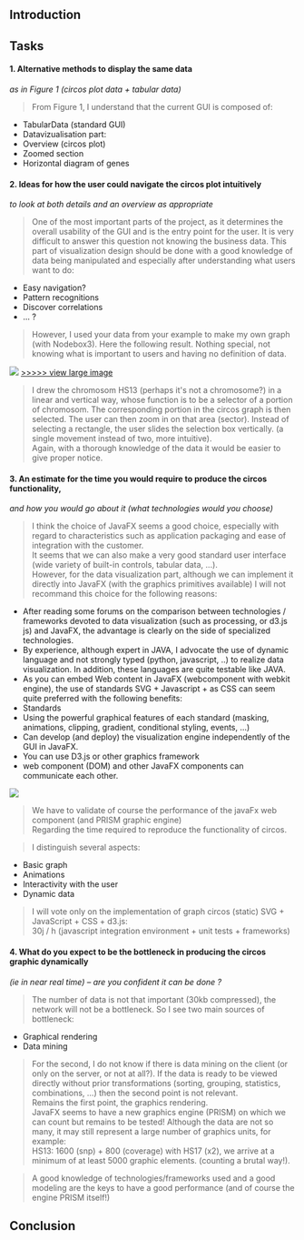 ## Introduction



## Tasks
#### 1. Alternative methods to display the same data
_as in Figure 1 (circos plot data + tabular data)_

> From Figure 1, I understand that the current GUI is composed of:
- TabularData  (standard GUI)
- Datavizualisation part:
 - Overview (circos plot)
 - Zoomed section
 - Horizontal diagram of genes
 

#### 2. Ideas for how the user could navigate the circos plot intuitively 
_to look at both details and an overview as appropriate_

> One of the most important parts of the project, as it determines the overall usability of the GUI and is the entry point for the user.
It is very difficult to answer this question not knowing the business data. 
This part of visualization design should be done with a good knowledge of data being manipulated and especially after understanding what users want to do:
- Easy navigation?
- Pattern recognitions
- Discover correlations
- ... ?

> However, I used your data from your example to make my own graph (with Nodebox3). Here the following result. 
Nothing special, not knowing what is important to users and having no definition of data.

![](https://raw.github.com/ig2gi/perso/master/sophia_genetics/circos_min.png?login=ig2gi&token=e4f8c2757d071f069abbebfc32ceaa5e)
[>>>>> view large image](https://raw.github.com/ig2gi/perso/master/sophia_genetics/circos.png?login=ig2gi&token=4d2a8df49b153815caa1dc772cc93309)

> I drew the chromosom HS13 (perhaps it's not a chromosome?) in a linear and vertical way, whose function is to be a selector of a portion of chromosom. The corresponding portion in the circos graph is then selected. The user can then zoom in on that area (sector).
Instead of selecting a rectangle, the user slides the selection box vertically. (a single movement instead of two, more intuitive).  
Again, with a thorough knowledge of the data it would be easier to give proper notice.



#### 3. An estimate for the time you would require to produce the circos functionality, 
_and how you would go about it (what technologies would you choose)_

> I think the choice of JavaFX seems a good choice, especially with regard to characteristics such as application packaging and ease of integration with the customer.  
It seems that we can also make a very good standard user interface  (wide variety of built-in controls, tabular data, ...).  
However, for the data visualization part, although we can implement it directly into JavaFX (with the graphics primitives available) I will not recommand this choice for the following reasons:
- After reading some forums on the comparison between technologies / frameworks devoted to data visualization (such as processing, or d3.js js) and JavaFX, the advantage is clearly on the side of specialized technologies.
- By experience, although expert in JAVA, I advocate the use of dynamic language and not strongly typed (python, javascript, ..) to realize data visualization. In addition, these languages ​​are quite testable like JAVA.
- As you can embed Web content in JavaFX (webcomponent with webkit engine), the use of standards SVG + Javascript + as CSS can seem quite preferred with the following benefits:
 - Standards
 - Using the powerful graphical features of each standard (masking, animations, clipping, gradient, conditional styling, events, ...)
 - Can develop (and deploy) the visualization engine independently of the GUI in JavaFX.
 - You can use D3.js or other graphics framework
 - web component (DOM)  and other JavaFX components can communicate each other.


![](https://raw.github.com/ig2gi/perso/master/sophia_genetics/architecture.png?login=ig2gi&token=58043192f58c8153020f8a242057c7c6)

> We have to validate of course the performance of the javaFx web component (and PRISM graphic engine)  
Regarding the time required to reproduce the functionality of circos.

> I distinguish several aspects:
- Basic graph
- Animations
- Interactivity with the user
- Dynamic data

> I will vote only on the implementation of graph circos (static) SVG + JavaScript + CSS + d3.js:  
30j / h (javascript integration environment + unit tests +  frameworks)


#### 4. What do you expect to be the bottleneck in producing the circos graphic dynamically 
_(ie in near real time) – are you confident it can be done ?_

> The number of data is not that important (30kb compressed), the network will not  be a bottleneck.
So I see two main sources of bottleneck:
- Graphical rendering
- Data mining

> For the second, I do not know if there is data mining on the client (or only on the server, or not at all?).
If the data is ready to be viewed directly without prior transformations (sorting, grouping, statistics, combinations, ...)  then the second point is not relevant.  
Remains the first point, the graphics rendering.  
JavaFX seems to have a new graphics engine (PRISM) on which we can count but remains to be tested!
Although the data are not so many, it may still represent a large number of graphics units, for example:  
HS13: 1600 (snp) + 800 (coverage)
with HS17 (x2), we arrive at a minimum of at least 5000 graphic elements. (counting a brutal way!).  

> A good knowledge of technologies/frameworks used and a good modeling are the keys to have a good performance (and of course the engine PRISM itself!)

## Conclusion

